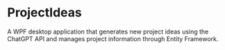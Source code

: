 # ProjectIdeas
A WPF desktop application that generates new project ideas using the ChatGPT API and manages project information through Entity Framework.